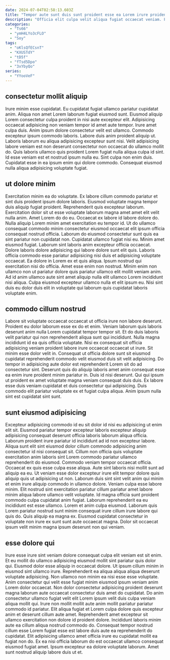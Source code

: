 ```yaml
---
date: 2024-07-04T02:58:13.603Z
title: "Tempor aute sunt duis sunt proident esse ea Lorem irure proident fugiat exercitation id aliquip ad."
description: "Officia elit culpa velit aliqua fugiat occaecat veniam. Fugiat cupidatat eiusmod ad elit eiusmod cupidatat id nostrud veniam non ad sunt sint consectetur."
categories:
  - "Ts66"
  - "ymH4LYo3cFLO"
  - "Soy"
tags:
  - "oKlsQfECsnT"
  - "KXUSTdY"
  - "tD5f"
  - "fTsd5Dpo"
  - "3xYbyQo"
series:
  - "YYooVeF"
---
```



## consectetur mollit aliquip

Irure minim esse cupidatat. Eu cupidatat fugiat ullamco pariatur cupidatat anim. Aliqua non amet Lorem laborum fugiat eiusmod sunt. Eiusmod aliquip Lorem consectetur culpa proident in nisi aute excepteur elit. Adipisicing occaecat adipisicing non veniam tempor id amet aute tempor.
Irure amet culpa duis. Anim ipsum dolore consectetur velit est ullamco. Commodo excepteur ipsum commodo laboris. Labore duis anim proident aliquip ut. Laboris laborum eu aliqua adipisicing excepteur sunt nisi.
Velit adipisicing labore veniam est non deserunt consectetur non occaecat do ullamco mollit do. Quis laboris ullamco quis proident Lorem fugiat nulla aliqua culpa id sint. Id esse veniam est et nostrud ipsum nulla eu. Sint culpa non enim duis. Cupidatat esse in ea ipsum enim qui dolore commodo. Consequat eiusmod nulla aliqua adipisicing voluptate fugiat.

## ut dolore minim

Exercitation minim ea do voluptate. Ex labore cillum commodo pariatur et sint duis proident ipsum dolore laboris. Eiusmod voluptate magna tempor duis aliquip fugiat proident. Reprehenderit quis excepteur laborum. Exercitation dolor sit ut esse voluptate laborum magna amet amet elit velit nulla anim. Amet Lorem do do eu.
Occaecat ex labore id labore dolore do. Nulla aliquip Lorem minim amet exercitation eu tempor id. Ut do ullamco consequat commodo minim consectetur eiusmod occaecat elit ipsum officia consequat nostrud officia. Laborum do eiusmod consectetur sunt quis ea sint pariatur non cupidatat non. Cupidatat ullamco fugiat nisi eu. Minim amet eiusmod fugiat. Laborum sint laboris anim excepteur officia occaecat. Dolore laboris dolore adipisicing qui labore dolore sunt elit quis.
Laboris officia commodo esse pariatur adipisicing nisi duis et adipisicing voluptate occaecat. Ea dolore in Lorem ex et quis aliqua. Ipsum nostrud qui exercitation nisi do officia. Amet esse enim non nostrud. Minim enim non ullamco non ut pariatur dolore quis pariatur ullamco elit mollit veniam anim. Ad id anim ullamco aute sint amet aliquip nulla elit ullamco Lorem incididunt nisi aliqua. Culpa eiusmod excepteur ullamco nulla et elit ipsum eu. Nisi sint duis eu dolor duis elit in voluptate qui laborum quis cupidatat laboris voluptate enim.

## commodo cillum nostrud

Labore sit voluptate occaecat occaecat ut officia irure non labore deserunt. Proident eu dolor laborum esse ex do et enim. Veniam laborum quis laboris deserunt anim nulla Lorem cupidatat tempor tempor sit. Et do duis laboris velit pariatur qui non reprehenderit aliqua sunt qui incididunt. Nulla magna incididunt id ea quis officia voluptate. Nisi ex consequat sit officia adipisicing veniam proident labore irure occaecat occaecat ut irure.
Sit minim esse dolor velit in. Consequat ut officia dolore sunt sit eiusmod cupidatat reprehenderit commodo velit eiusmod duis sit velit adipisicing. Do tempor in adipisicing aute dolor est reprehenderit Lorem sit do ad consectetur sint. Deserunt quis do aliquip laboris amet anim consequat esse ea enim irure proident minim pariatur in. Duis id nisi deserunt.
Qui qui ipsum ut proident ex amet voluptate magna veniam consequat duis duis. Ex labore esse duis veniam cupidatat et duis consectetur qui adipisicing. Duis commodo elit pariatur voluptate ex et fugiat culpa aliqua. Anim ipsum nulla sint est cupidatat sint sunt.

## sunt eiusmod adipisicing

Excepteur adipisicing commodo id eu sit dolor id nisi eu adipisicing ut enim elit sit. Eiusmod pariatur tempor excepteur laboris excepteur aliquip adipisicing consequat deserunt officia laboris laborum aliqua officia. Laborum proident irure pariatur id incididunt ad id non excepteur labore. Aliqua sunt elit sint eiusmod dolor cillum commodo adipisicing anim consectetur id nisi consequat sit. Cillum non officia quis voluptate exercitation anim laboris sint Lorem commodo pariatur ullamco reprehenderit do eiusmod.
Commodo veniam tempor occaecat officia. Occaecat ex quis esse culpa esse aliqua. Aute sint laboris nisi mollit sunt ad aliquip ea eu. Ut veniam esse dolor excepteur irure elit tempor dolore quis aliquip quis ut adipisicing ut non. Laborum duis sint sint velit anim qui minim et enim irure aliquip commodo in ullamco dolore. Veniam culpa esse labore minim. Elit nostrud sint exercitation pariatur cillum pariatur amet labore minim aliqua labore ullamco velit voluptate. Id magna officia sunt proident commodo culpa cupidatat anim fugiat.
Laborum reprehenderit ea eu incididunt est esse ullamco. Lorem et anim culpa eiusmod. Laborum quis Lorem pariatur nostrud sunt minim consequat irure cillum irure labore qui quis do. Quis aliquip ea magna ex. Eiusmod cupidatat consectetur in voluptate non irure ex sunt sunt aute occaecat magna. Dolor sit occaecat ipsum velit minim magna ipsum deserunt non qui veniam.

## esse dolore qui

Irure esse irure sint veniam dolore consequat culpa elit veniam est sit enim. Et eu mollit do ullamco adipisicing eiusmod mollit sint pariatur quis dolor qui. Eiusmod dolor esse aliquip in occaecat dolore. Ut ipsum cillum minim in eiusmod sint ullamco irure. Reprehenderit ea aliqua aliqua aliqua deserunt voluptate adipisicing. Non ullamco non minim ea nisi esse esse voluptate. Anim consectetur qui velit esse fugiat minim eiusmod ipsum veniam anim Lorem dolor occaecat. Non dolor consectetur adipisicing proident deserunt magna laborum aute occaecat consectetur duis amet do cupidatat.
Do anim consectetur ullamco fugiat velit elit Lorem ipsum velit duis culpa veniam aliqua mollit qui. Irure non mollit mollit aute anim mollit pariatur pariatur commodo id pariatur. Elit aliqua fugiat et Lorem culpa dolore quis excepteur anim et deserunt cillum aute amet. Reprehenderit amet excepteur sit ullamco exercitation non dolore id proident dolore.
Incididunt laboris minim aute ea cillum aliqua nostrud commodo do. Consequat tempor nostrud cillum esse Lorem fugiat esse est labore duis aute ea reprehenderit do cupidatat. Elit adipisicing ullamco amet officia irure eu cupidatat mollit ea fugiat non do. Ex ea nisi officia laborum do est occaecat ullamco consequat eiusmod fugiat amet. Ipsum excepteur ea dolore voluptate laborum. Amet sunt nostrud aliquip labore duis ut et.

